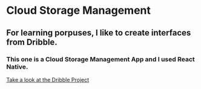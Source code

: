 # Cloud Storage Management

## For learning porpuses, I like to create interfaces from Dribble.

### This one is a Cloud Storage Management App and I used React Native.

[Take a look at the Dribble Project](https://dribbble.com/shots/9911798-Kendi-Management-Cloud-Storage-App/attachments/1945834?mode=media)

